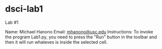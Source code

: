 # dsci-lab1
Lab #1

Name: Michael Hanono
Email: mhanono@usc.edu
Instructions: To invoke the program Lab1.py, you need to press the "Run" button in the toolbar and then it will run whateves is inside the selected cell.
